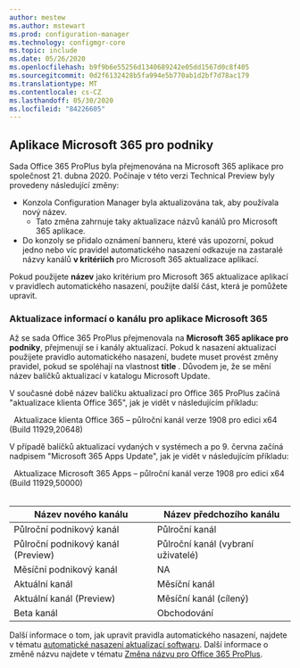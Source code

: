 ```yaml
---
author: mestew
ms.author: mstewart
ms.prod: configuration-manager
ms.technology: configmgr-core
ms.topic: include
ms.date: 05/26/2020
ms.openlocfilehash: b9f9b6e55256d1340689242e05dd1567d0c8f405
ms.sourcegitcommit: 0d2f6132428b5fa994e5b770ab1d2bf7d78ac179
ms.translationtype: MT
ms.contentlocale: cs-CZ
ms.lasthandoff: 05/30/2020
ms.locfileid: "84226605"
---
```

## <a name="microsoft-365-apps-for-enterprise"></a><a name="bkmk_365_apps"></a>Aplikace Microsoft 365 pro podniky
<!--6298093-->
Sada Office 365 ProPlus byla přejmenována na Microsoft 365 aplikace pro společnost 21. dubna 2020. Počínaje v této verzi Technical Preview byly provedeny následující změny:

- Konzola Configuration Manager byla aktualizována tak, aby používala nový název.
   - Tato změna zahrnuje taky aktualizace názvů kanálů pro Microsoft 365 aplikace.
- Do konzoly se přidalo oznámení banneru, které vás upozorní, pokud jedno nebo víc pravidel automatického nasazení odkazuje na zastaralé názvy kanálů **v kritériích** pro Microsoft 365 aktualizace aplikací.

Pokud použijete **název** jako kritérium pro Microsoft 365 aktualizace aplikací v pravidlech automatického nasazení, použijte další část, která je pomůžete upravit.

### <a name="update-channel-information-for-microsoft-365-apps"></a><a name="bkmk_channel"></a>Aktualizace informací o kanálu pro aplikace Microsoft 365
<!--6298093-->
Až se sada Office 365 ProPlus přejmenovala na **Microsoft 365 aplikace pro podniky**, přejmenují se i kanály aktualizací. Pokud k nasazení aktualizací použijete pravidlo automatického nasazení, budete muset provést změny pravidel, pokud se spoléhají na vlastnost **title** . Důvodem je, že se mění název balíčků aktualizací v katalogu Microsoft Update.

V současné době název balíčku aktualizací pro Office 365 ProPlus začíná "aktualizace klienta Office 365", jak je vidět v následujícím příkladu:

&nbsp;&nbsp;Aktualizace klienta Office 365 – půlroční kanál verze 1908 pro edici x64 (Build 11929,20648)

V případě balíčků aktualizací vydaných v systémech a po 9. června začíná nadpisem "Microsoft 365 Apps Update", jak je vidět v následujícím příkladu:

&nbsp;&nbsp;Aktualizace Microsoft 365 Apps – půlroční kanál verze 1908 pro edici x64 (Build 11929,50000)
</br>
</br>

|Název nového kanálu|Název předchozího kanálu|
|--|--|
|Půlroční podnikový kanál|Půlroční kanál|
|Půlroční podnikový kanál (Preview)|Půlroční kanál (vybraní uživatelé)|
|Měsíční podnikový kanál|NA|
|Aktuální kanál|Měsíční kanál|
|Aktuální kanál (Preview)|Měsíční kanál (cílený)|
|Beta kanál|Obchodování|

Další informace o tom, jak upravit pravidla automatického nasazení, najdete v tématu [automatické nasazení aktualizací softwaru](../../../../../sum/deploy-use/automatically-deploy-software-updates.md). Další informace o změně názvu najdete v tématu [Změna názvu pro Office 365 ProPlus](https://docs.microsoft.com/deployoffice/name-change).

